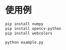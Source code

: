 # 使用例
```bash
pip install numpy
pip install opencv-python
pip install webcolors
```

```bash
python example.py
```
